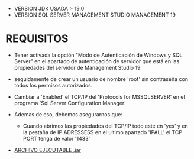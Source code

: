 - VERSION JDK USADA > 19.0
- VERSION SQL SERVER  MANAGEMENT STUDIO MANAGEMENT 19

# REQUISITOS
- Tener activada la opción "Modo de Autenticación de Windows y SQL Server" en el apartado de autenticación de servidor que está en las propiedades del servidor de Management Studio 19
- seguidamente de crear un usuario de nombre 'root' sin contraseña con todos los permisos autorizados.

- Cambiar a 'Enabled' el TCP/IP del 'Protocols for MSSQLSERVER' en el programa 'Sql Server Configuration Manager'
- Ademas de eso, debemos asegurarnos que:
  - Cuando abrimos las propiedades del TCP/IP todo este en 'yes' y en la pestaña de IP ADRESSESS en el ultimo apartado 'IPALL' el TCP PORT tenga de valor '1433'
- [ARCHIVO EJECUTABLE .jar](target/SQL_CRUD_Grupo5-1.0-SNAPSHOT-jar-with-dependencies.jar)
